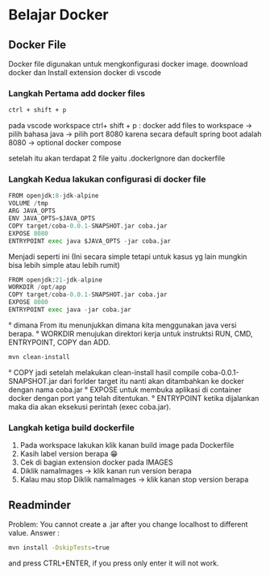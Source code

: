 # Belajar Docker

## Docker File
Docker file digunakan untuk mengkonfigurasi docker image.
doownload docker dan Install extension docker di vscode
### Langkah Pertama add docker files
```bash
ctrl + shift + p
```
pada vscode workspace ctrl+ shift + p : docker add files to workspace -> pilih bahasa java -> pilih port 8080 karena secara default spring boot adalah 8080 -> optional docker compose 

setelah itu akan terdapat 2 file yaitu .dockerIgnore dan dockerfile 

### Langkah Kedua lakukan configurasi di docker file

```python
FROM openjdk:8-jdk-alpine
VOLUME /tmp
ARG JAVA_OPTS
ENV JAVA_OPTS=$JAVA_OPTS
COPY target/coba-0.0.1-SNAPSHOT.jar coba.jar
EXPOSE 8080
ENTRYPOINT exec java $JAVA_OPTS -jar coba.jar
```
Menjadi seperti ini (Ini secara simple tetapi untuk kasus yg lain mungkin bisa lebih simple atau lebih rumit)
```python
FROM openjdk:21-jdk-alpine
WORKDIR /opt/app
COPY target/coba-0.0.1-SNAPSHOT.jar coba.jar
EXPOSE 8080
ENTRYPOINT exec java -jar coba.jar
```
° dimana From itu menunjukkan dimana kita menggunakan java versi berapa.
° WORKDIR menujukan direktori kerja untuk instruktsi RUN, CMD, ENTRYPOINT, COPY dan ADD.
```bash
mvn clean-install
```
° COPY jadi setelah  melakukan clean-install hasil compile coba-0.0.1-SNAPSHOT.jar dari forlder target itu nanti akan ditambahkan ke docker dengan nama coba.jar
° EXPOSE untuk membuka aplikasi di container docker dengan port yang telah ditentukan.
° ENTRYPOINT ketika dijalankan maka dia akan eksekusi perintah  (exec coba.jar).

### Langkah ketiga build dockerfile
1. Pada workspace lakukan klik kanan build image pada Dockerfile 
2. Kasih label version berapa 😁
3. Cek di bagian extension docker pada IMAGES 
4. Diklik namaImages -> klik kanan run version berapa
5. Kalau mau stop Diklik namaImages -> klik kanan stop version berapa

## Readminder
Problem: You cannot create a .jar after you change localhost to different value. 
Answer : 
```bash
mvn install -DskipTests=true
```
and press CTRL+ENTER, if you press only enter it will not work.